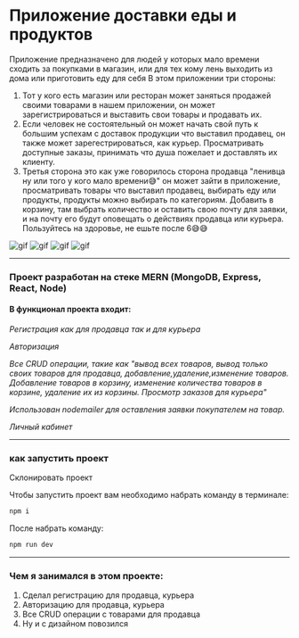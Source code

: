 # Приложение доставки еды и продуктов
Приложение предназначено для людей у которых мало времени сходить за покупками в магазин, или для тех кому лень выходить из дома или приготовить еду для себя
В этом приложении три стороны:
1. Тот у кого есть магазин или ресторан может заняться продажей своими товарами в нашем приложении, он может зарегистрироваться и выставить свои товары и продавать их.
2. Если человек не состоятельный он может начать свой путь к большим успехам с доставок продукции что выставил продавец, он также может зарегестрироваться, как курьер. Просматривать доступные заказы, принимать что душа пожелает и доставлять их клиенту.
3. Третья сторона это как уже говорилось сторона продавца "ленивца ну или того у кого мало времени😅" он может зайти в приложение, просматривать товары что выставил продавец, выбирать еду или продукты, продукты можно выбирать по категориям. Добавить в корзину, там выбрать количество и оставить свою почту для заявки, и на почту его будут оповещать о действиях продавца или курьера. 
Пользуйтесь на здоровье, не ешьте после 6😅😅

![gif](https://github.com/bimurzaew/delivery/blob/main/client/public/telegram-cloud-document-2-5395408238734742658.gif)
![gif](https://github.com/bimurzaew/delivery/blob/main/client/public/telegram-cloud-document-2-5395408238734742641_(1).gif)
![gif](https://github.com/bimurzaew/delivery/blob/main/client/public/telegram-cloud-document-2-5395408238734742632_(1).gif)
![gif](https://github.com/bimurzaew/delivery/blob/main/client/public/telegram-cloud-document-2-5395408238734742644_(1).gif)
___
### Проект разработан на стеке MERN (MongoDB, Express, React, Node)
#### В функционал проекта входит:

*Регистрация как для продавца так и для курьера*

*Авторизация*

*Все CRUD операции, такие как "вывод всех товаров, вывод только своих товаров для продавца, добавление,удаление,изменение товаров. Добавление товаров в корзину, изменение количества товаров в корзине, удаление их из корзины. Просмотр заказов для курьера"*

*Использован nodemailer для оставления заявки покупателем на товар.*

*Личный кабинет*


___
### как запустить проект

Склонировать проект

Чтобы запустить проект вам необходимо набрать команду в терминале:

```javascript
npm i
```

После набрать команду:

```javascript
npm run dev
```
___

### Чем я занимался в этом проекте:
1. Сделал регистрацию для продавца, курьера
2. Авторизацию для продавца, курьера
3. Все CRUD операции с товарами для продавца
4. Ну и с дизайном повозился

